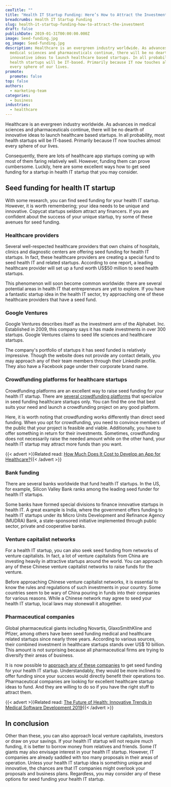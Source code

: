 ```yaml
---
ceoTitle: ""
title: "Health IT Startup Funding: Here’s How to Attract the Investment"
breadcrumbs: Health IT Startup Funding
slug: health-it-startup-funding-how-to-attract-the-investment
draft: false
publishDate: 2019-01-31T00:00:00.000Z
image: Seed-funding.jpg
og_image: Seed-funding.jpg
description: Healthcare is an evergreen industry worldwide. As advances in
  medical sciences and pharmaceuticals continue, there will be no dearth of
  innovative ideas to launch healthcare based startups. In all probability, most
  health startups will be IT-based. Primarily because IT now touches almost
  every sphere of our lives.
promote:
  promote: false
top: false
authors:
  - marketing-team
categories:
  - business
industries:
  - healthcare
---
```

Healthcare is an evergreen industry worldwide. As advances in medical sciences and pharmaceuticals continue, there will be no dearth of innovative ideas to launch healthcare based startups. In all probability, most health startups will be IT-based. Primarily because IT now touches almost every sphere of our lives.

Consequently, there are lots of healthсare app startups coming up with most of them faring relatively well. However, funding them can prove cumbersome. Luckily, here are some excellent ways how to get seed funding for a startup in health IT startup that you may consider.

## Seed funding for health IT startup

With some research, you can find seed funding for your health IT startup. However, it is worth remembering; your idea needs to be unique and innovative. Copycat startups seldom attract any financers. If you are confident about the success of your unique startup, try some of these avenues for seed funding.

### Healthcare providers

Several well-respected healthcare providers that own chains of hospitals, clinics and diagnostic centers are offering seed funding for health IT startups. In fact, these healthcare providers are creating a special fund to seed health IT and related startups. According to one report, a leading healthcare provider will set up a fund worth US$50 million to seed health startups.

This phenomenon will soon become common worldwide: there are several potential areas in health IT that entrepreneurs are yet to explore. If you have a fantastic startup idea in the health IT sector, try approaching one of these healthcare providers that have a seed fund.

### Google Ventures

Google Ventures describes itself as the investment arm of the Alphabet. Inc. Established in 2009, this company says it has made investments in over 300 startups. Google Ventures claims to seed life sciences and healthcare startups.

The company's portfolio of startups it has seed funded is relatively impressive. Though the website does not provide any contact details, you may approach any of their team members through their LinkedIn profile. They also have a Facebook page under their corporate brand name.

### Crowdfunding platforms for healthcare startups

Crowdfunding platforms are an excellent way to raise seed funding for your health IT startup. There are <a href="https://moneyconnexion.com/crowdfunding-websites.htm" target="_blank">several crowdfunding platforms</a> that specialize in seed funding healthcare startups only. You can find the one that best suits your need and launch a crowdfunding project on any good platform.

Here, it is worth noting that crowdfunding works differently than direct seed funding. When you opt for crowdfunding, you need to convince members of the public that your project is feasible and viable. Additionally, you have to offer something in return for their investments. Sometimes, crowdfunding does not necessarily raise the needed amount while on the other hand, your health IT startup may attract more funds than you want.

{{< advert >}}Related read: <a href="https://anadea.info/blog/how-much-does-it-cost-to-develop-an-app-for-healthcare" target="_blank">How Much Does It Cost to Develop an App for Healthcare?</a>{{< /advert >}}

### Bank funding

There are several banks worldwide that fund health IT startups. In the US, for example, Silicon Valley Bank ranks among the leading seed funder for health IT startups.

Some banks have formed special divisions to finance innovative startups in health IT. A great example is India, where the government offers funding to health IT startups under its Micro Units Development and Refinance Agency (MUDRA) Bank, a state-sponsored initiative implemented through public sector, private and cooperative banks.

### Venture capitalist networks

For a health IT startup, you can also seek seed funding from networks of venture capitalists. In fact, a lot of venture capitalists from China are investing heavily in attractive startups around the world. You can approach any of these Chinese venture capitalist networks to raise funds for the venture.

Before approaching Chinese venture capitalist networks, it is essential to know the rules and regulations of such investments in your country. Some countries seem to be wary of China pouring in funds into their companies for various reasons. While a Chinese network may agree to seed your health IT startup, local laws may stonewall it altogether.

### Pharmaceutical companies

Global pharmaceutical giants including Novartis, GlaxoSmithKline and Pfizer, among others have been seed funding medical and healthcare related startups since nearly three years. According to various sources, their combined investment in healthcare startups stands over US$ 10 billion. This amount is not surprising because all pharmaceutical firms are trying to diversify their areas of business.

It is now possible to <a href="https://www.cbinsights.com/research/pharma-drug-startups-most-active-investors/" target="_blank">approach any of these companies</a> to get seed funding for your health IT startup. Understandably, they would be more inclined to offer funding since your success would directly benefit their operations too. Pharmaceutical companies are looking for excellent healthcare startup ideas to fund. And they are willing to do so if you have the right stuff to attract them.

{{< advert >}}Related read: [The Future of Health: Innovative Trends in Medical Software Development 2019](https://anadea.info/blog/the-future-of-health-innovative-trends-in-medical-software-development-2019){{< /advert >}}

## In conclusion

Other than these, you can also approach local venture capitalists, investors or draw on your savings. If your health IT startup will not require much funding, it is better to borrow money from relatives and friends. Some IT giants may also envisage interest in your health IT startup. However, IT companies are already saddled with too many proposals in their areas of operation. Unless your health IT startup idea is something unique and innovative, the chances are that IT companies might overlook your proposals and business plans. Regardless, you may consider any of these options for seed funding your health IT startup.
